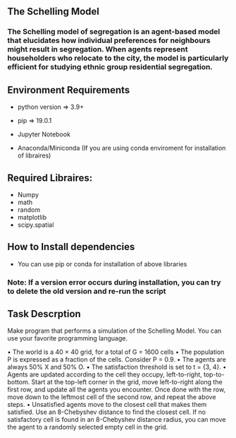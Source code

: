 ## The Schelling Model
### The Schelling model of segregation is an agent-based model that elucidates how individual preferences for neighbours might result in segregation. When agents represent householders who relocate to the city, the model is particularly efficient for studying ethnic group residential segregation. 


## Environment Requirements

* python version => 3.9+

* pip => 19.0.1
* Jupyter Notebook
* Anaconda/Miniconda (If you are using conda enviroment for installation of libraires)

## Required Libraires:

* Numpy
* math
* random
* matplotlib
* scipy.spatial 

## How to Install dependencies 

* You can use pip or conda for installation of above libraries

### Note: If a version error occurs during installation, you can try to delete the old version and re-run the script

## Task Descrption

Make program that performs a simulation of the Schelling Model. You can use your favorite programming
language.

• The world is a 40 × 40 grid, for a total of G = 1600 cells
• The population P is expressed as a fraction of the cells. Consider P = 0.9.
• The agents are always 50% X and 50% O.
• The satisfaction threshold is set to t = {3, 4}.
• Agents are updated according to the cell they occupy, left-to-right, top-to-bottom. Start at
the top-left corner in the grid, move left-to-right along the first row, and update all the agents
you encounter. Once done with the row, move down to the leftmost cell of the second row,
and repeat the above steps.
• Unsatisfied agents move to the closest cell that makes them satisfied. Use an 8-Chebyshev
distance to find the closest cell. If no satisfactory cell is found in an 8-Chebyshev distance
radius, you can move the agent to a randomly selected empty cell in the grid.
